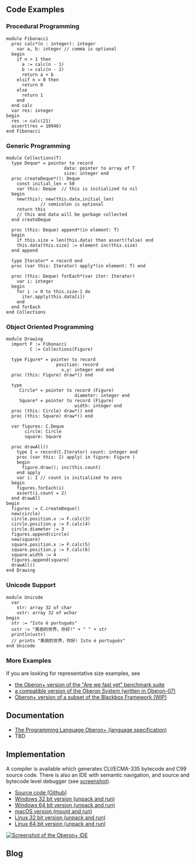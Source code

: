 ## Code Examples

### Procedural Programming
```
module Fibonacci
  proc calc*(n : integer): integer
    var a, b: integer // comma is optional
  begin
    if n > 1 then 
      a := calc(n - 1)
      b := calc(n - 2)
      return a + b
    elsif n = 0 then 
      return 0
    else 
      return 1
    end
  end calc
  var res: integer
begin
  res := calc(21)
  assert(res = 10946)
end Fibonacci
```

### Generic Programming
```
module Collections(T) 
  type Deque* = pointer to record
                      data: pointer to array of T
                      size: integer end
  proc createDeque*(): Deque 
    const initial_len = 50
    var this: Deque  // this is initialized to nil
  begin 
    new(this); new(this.data,initial_len) 
             // semicolon is optional
    return this 
    // this and data will be garbage collected
  end createDeque
  
  proc (this: Deque) append*(in element: T)
  begin 
    if this.size = len(this.data) then assert(false) end
    this.data[this.size] := element inc(this.size) 
  end append
  
  type Iterator* = record end
  proc (var this: Iterator) apply*(in element: T) end
  
  proc (this: Deque) forEach*(var iter: Iterator)
    var i: integer
  begin 
    for i := 0 to this.size-1 do 
      iter.apply(this.data[i]) 
    end
  end forEach
end Collections
```

### Object Oriented Programming
```
module Drawing
  import F := Fibonacci
         C := Collections(Figure)
  
  type Figure* = pointer to record
                   position: record 
                     x,y: integer end end  
  proc (this: Figure) draw*() end
    
  type
     Circle* = pointer to record (Figure) 
                          diameter: integer end
     Square* = pointer to record (Figure) 
                          width: integer end 
  proc (this: Circle) draw*() end
  proc (this: Square) draw*() end
        
  var figures: C.Deque
       circle: Circle
       square: Square
    
  proc drawAll()
    type I = record(C.Iterator) count: integer end
    proc (var this: I) apply( in figure: Figure ) 
    begin 
      figure.draw(); inc(this.count) 
    end apply
    var i: I // count is initialized to zero
  begin
    figures.forEach(i)
    assert(i.count = 2)
  end drawAll
begin 
  figures := C.createDeque()
  new(circle)
  circle.position.x := F.calc(3)
  circle.position.y := F.calc(4)
  circle.diameter := 3
  figures.append(circle)
  new(square)
  square.position.x := F.calc(5)
  square.position.y := F.calc(6)
  square.width := 4
  figures.append(square)
  drawAll()
end Drawing  
```
### Unicode Support
```
module Unicode
  var
    str: array 32 of char
    ustr: array 32 of wchar
begin
  str := "Isto é português"
  ustr := "美丽的世界，你好!" + " " + str
  println(ustr) 
  // prints "美丽的世界，你好! Isto é português"
end Unicode
```
### More Examples
If you are looking for representative size examples, see

- [the Oberon+ version of the "Are we fast yet" benchmark suite](https://github.com/rochus-keller/Oberon/tree/master/testcases/Are-we-fast-yet)
- [a compatible version of the Oberon System (written in Oberon-07)](https://github.com/rochus-keller/OberonSystem)
- [Oberon+ version of a subset of the Blackbox Framework (WIP)](https://github.com/rochus-keller/BlackboxFramework/tree/master/Minimal)

## Documentation

- [The Programming Language Oberon+ (language specification)](https://github.com/oberon-lang/specification/blob/master/The_Programming_Language_Oberon%2B.adoc)
- TBD

## Implementation

A compiler is available which generates CLI/ECMA-335 bytecode and C99 source code. There is also an IDE with semantic navigation, and source and bytecode level debugger (see [screenshot](http://software.rochus-keller.ch/obxide_0.7.13.png)).

- [Source code (Github)](https://github.com/rochus-keller/Oberon)
- [Windows 32 bit version (unpack and run)](http://software.rochus-keller.ch/OberonIDE_win32.zip)
- [Windows 64 bit version (unpack and run)](http://software.rochus-keller.ch/OberonIDE_win64.zip)
- [macOS version (mount and run)](http://software.rochus-keller.ch/OberonIDE_macOS_x64.dmg)
- [Linux 32 bit version (unpack and run)](http://software.rochus-keller.ch/OberonIDE_linux_i386.tar.gz)
- [Linux 64 bit version (unpack and run)](http://software.rochus-keller.ch/OberonIDE_linux_x86_64.tar.gz)

[![Screenshot of the Oberon+ IDE](http://software.rochus-keller.ch/obxide_0.7.13.png)](https://github.com/rochus-keller/Oberon/blob/master/README.md#the-oberon-ide)

## Blog

